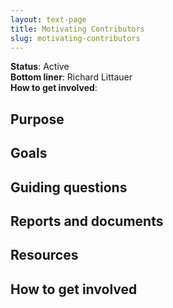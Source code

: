 ```yaml
---
layout: text-page
title: Motivating Contributors
slug: motivating-contributors
---
```


**Status**: Active<br />
**Bottom liner**: Richard Littauer<br />
**How to get involved**:  

## Purpose

## Goals

## Guiding questions

## Reports and documents

## Resources

## How to get involved
